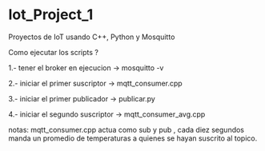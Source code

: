 # Iot_Project_1
Proyectos de IoT usando C++, Python y Mosquitto


Como ejecutar los scripts ?

1.- tener el broker en ejecucion -> mosquitto -v

2.- iniciar el primer suscriptor -> mqtt_consumer.cpp

3.- iniciar el primer publicador -> publicar.py

4.- iniciar el segundo suscriptor -> mqtt_consumer_avg.cpp

notas:
  mqtt_consumer.cpp actua como sub y pub , cada diez segundos manda un promedio de temperaturas a quienes se hayan suscrito al topico. 
